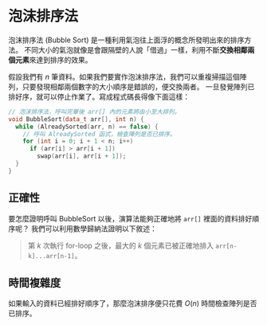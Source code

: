 # 泡沫排序法

泡沫排序法 (Bubble Sort) 是一種利用氣泡往上面浮的概念所發明出來的排序方法。
不同大小的氣泡就像是會跟隔壁的人說「借過」一樣，利用不斷**交換相鄰兩個元素**來達到排序的效果。

假設我們有 $n$ 筆資料。如果我們要實作泡沫排序法，我們可以重複掃描這個陣列，只要發現相鄰兩個數字的大小順序是錯誤的，便交換兩者。
一旦發覺陣列已排好序，就可以停止作業了。寫成程式碼長得像下面這樣：

```cpp
// 泡沫排序法，呼叫完畢後 arr[] 內的元素將由小至大排列。
void BubbleSort(data_t arr[], int n) {
  while (AlreadySorted(arr, n) == false) {
    // 呼叫 AlreadySorted 函式，檢查陣列是否已排序。
    for (int i = 0; i + 1 < n; i++)
      if (arr[i] > arr[i + 1])
        swap(arr[i], arr[i + 1]);
  }
}
```

## 正確性

要怎麼證明呼叫 BubbleSort 以後，演算法能夠正確地將 `arr[]` 裡面的資料排好順序呢？
我們可以利用數學歸納法證明以下敘述：

> 第 $k$ 次執行 for-loop 之後，最大的 $k$ 個元素已被正確地排入 `arr[n-k]...arr[n-1]`。

## 時間複雜度

如果輸入的資料已經排好順序了，那麼泡沫排序便只花費 $O(n)$ 時間檢查陣列是否已排序。
